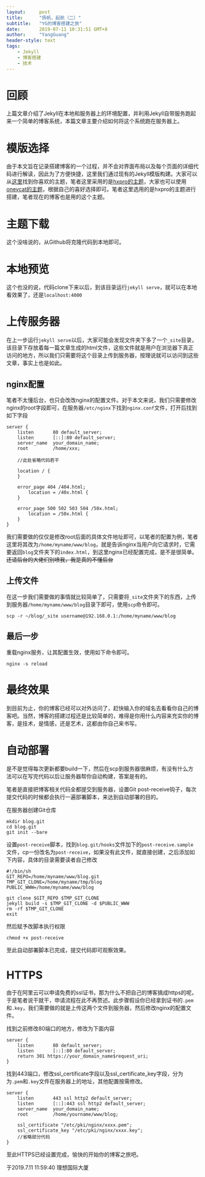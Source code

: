 ```yaml
---
layout:     post
title:      "扬帆，起航（二）"
subtitle:   "YG的博客搭建之旅"
date:       2019-07-11 10:31:51 GMT+8
author:     "YangGuang"
header-style: text
tags:
    - Jekyll
    - 博客搭建
    - 技术
---
```


# 回顾
上篇文章介绍了Jekyll在本地和服务器上的环境配置，并利用Jekyll自带服务跑起来一个简单的博客系统，本篇文章主要介绍如何将这个系统跑在服务器上。

# 模版选择
由于本文旨在记录搭建博客的一个过程，并不会对界面布局以及每个页面的详细代码进行解读，因此为了方便快捷，这里我们通过现有的Jekyll模版构建。大家可以从[这里](http://jekyllthemes.org/)找到你喜欢的主题，笔者这里采用的是[hxpro的主题](https://github.com/Huxpro/huxpro.github.io)，大家也可以使用[onevcat的主题](https://github.com/onevcat/OneV-s-Den)，根据自己的喜好选择即可。笔者这里选用的是hxpro的主题进行搭建，笔者现在的博客也是用的这个主题。

# 主题下载
这个没啥说的，从Github将克隆代码到本地即可。

# 本地预览
这个也没的说，代码clone下来以后，到该目录运行`jekyll serve`，就可以在本地看效果了，还是`localhost:4000`

# 上传服务器
在上一步运行`jekyll serve`以后，大家可能会发现文件夹下多了一个`_site`目录，该目录下存放着每一篇文章生成的html文件，这些文件就是用户在浏览器下真正访问的地方，所以我们只需要将这个目录上传到服务器，按理说就可以访问到这些文章，事实上也是如此。

## nginx配置
笔者不太懂后台，也只会改改nginx的配置文件。对于本文来说，我们只需要修改nginx的root字段即可，在服务器`/etc/nginx`下找到`nginx.conf`文件，打开后找到如下字段

```
server {
    listen       80 default_server;
    listen       [::]:80 default_server;
    server_name  your_domain_name;            
    root         /home/xxx;

    //此处省略代码若干

    location / {
    }
                                    
    error_page 404 /404.html;
        location = /40x.html {
    }

    error_page 500 502 503 504 /50x.html;
        location = /50x.html {
    }
}
```
我们需要做的仅仅是修改root后面的具体文件地址即可，以笔者的配置为例，笔者这里将其改为`/home/myname/www/blog`，就是告诉nginx当用户向它请求时，它需要返回`blog`文件夹下的`index.html`，到这里nginx已经配置完成，是不是很简单。
~~还请后台的大佬们别喷我，我是真的不懂后台~~

## 上传文件
在这一步我们需要做的事情就比较简单了，只需要将`_site`文件夹下的东西，上传到服务器`/home/myname/www/blog`目录下即可，使用`scp`命令即可。
```
scp -r ~/blog/_site username@192.168.0.1:/home/myname/www/blog
```
## 最后一步
重载nginx服务，让其配置生效，使用如下命令即可。
```
nginx -s reload
```
# 最终效果
到目前为止，你的博客已经可以对外访问了，赶快输入你的域名去看看你自己的博客吧。当然，博客的搭建过程还是比较简单的，难得是你用什么内容来充实你的博客，是技术，是情感，还是艺术，这都由你自己来书写。

# 自动部署
是不是觉得每次更新都要build一下，然后在scp到服务器很麻烦，有没有什么方法可以在写完代码以后让服务器帮你自动构建，答案是有的。

笔者是直接把博客相关代码全都提交到服务器，设置Git post-receive钩子，每次提交代码的时候都会执行一遍部署脚本，来达到自动部署的目的。

在服务器创建Git仓库
```shell
mkdir blog.git
cd blog.git
git init --bare
```
设置`post-receive`脚本，找到`blog.git/hooks`文件加下的`post-receive.sample`文件，cp一份改名为`post-receive`，如果没有此文件，就直接创建，之后添加如下内容，具体的目录需要读者自己修改
```shell
#!/bin/sh
GIT_REPO=/home/myname/www/blog.git
TMP_GIT_CLONE=/home/myname/tmp/blog
PUBLIC_WWW=/home/myname/www/blog

git clone $GIT_REPO $TMP_GIT_CLONE
jekyll build -s $TMP_GIT_CLONE -d $PUBLIC_WWW
rm -rf $TMP_GIT_CLONE
exit
```
然后赋予改脚本执行权限
```shell
chmod +x post-receive
```
至此自动部署脚本已完成，提交代码即可观察效果。

# HTTPS
由于在阿里云可以申请免费的ssl证书，那为什么不把自己的博客搞成https的呢，于是笔者说干就干，申请流程在此不再赘述。此步骤假设你已经拿到证书的`.pem`和`.key`，我们需要做的就是上传这两个文件到服务器，然后修改nginx的配置文件。

找到之前修改80端口的地方，修改为下面内容
```
server {
    listen       80 default_server;
    listen       [::]:80 default_server;
    return 301 https://your_domain_name$request_uri;
}
```
找到443端口，修改ssl_certificate字段以及ssl_certificate_key字段，分为为`.pem`和`.key`文件在服务器上的地址，其他配置按需修改。

```
server {
    listen       443 ssl http2 default_server;
    listen       [::]:443 ssl http2 default_server;
    server_name  your_domain_name;
    root         /home/yourname/www/blog;

    ssl_certificate "/etc/pki/nginx/xxxx.pem";
    ssl_certificate_key "/etc/pki/nginx/xxxx.key";
    //省略部分代码
}
```
至此HTTPS已经设置完成，愉快的开始你的博客之旅吧。

于2019.7.11 11:59:40 理想国际大厦